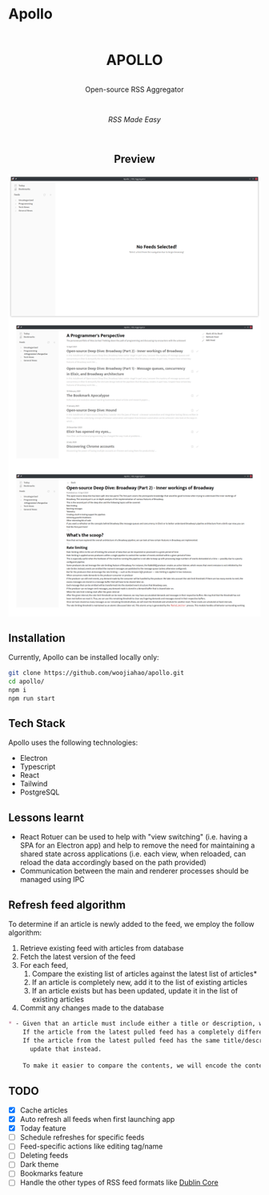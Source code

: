 # Apollo

<div style="display: flex; flex-direction: column; align-items: center;">
  <h1>APOLLO</h1>
  <p>Open-source RSS Aggregator</p>
  <hr>
  <em>RSS Made Easy</em>

  <hr>

  <h2>Preview</h2>
  <img src="./documentation/res/apollo-preview-home.png">
  <img src="./documentation/res/apollo-preview-feed.png">
  <img src="./documentation/res/apollo-preview-article.png">
</div>

## Installation

Currently, Apollo can be installed locally only:

```bash
git clone https://github.com/woojiahao/apollo.git
cd apollo/
npm i
npm run start
```

## Tech Stack

Apollo uses the following technologies:

- Electron
- Typescript
- React
- Tailwind
- PostgreSQL

## Lessons learnt

- React Rotuer can be used to help with "view switching" (i.e. having a SPA for an Electron app) and help to remove the need for maintaining a shared state across applications (i.e. each view, when reloaded, can reload the data accordingly based on the path provided)
- Communication between the main and renderer processes should be managed using IPC

## Refresh feed algorithm

To determine if an article is newly added to the feed, we employ the follow algorithm:

1. Retrieve existing feed with articles from database
2. Fetch the latest version of the feed
3. For each feed,
   1. Compare the existing list of articles against the latest list of articles*
   2. If an article is completely new, add it to the list of existing articles
   3. If an article exists but has been updated, update it in the list of existing articles
4. Commit any changes made to the database

```markdown
* - Given that an article must include either a title or description, we will use those as a measure of "new".
    If the article from the latest pulled feed has a completely different title/description, then that is a new article
    If the article from the latest pulled feed has the same title/description, but differing content/link, we will 
      update that instead.

    To make it easier to compare the contents, we will encode the content to Base-64
```

## TODO

- [X] Cache articles
- [X] Auto refresh all feeds when first launching app
- [X] Today feature
- [ ] Schedule refreshes for specific feeds
- [ ] Feed-specific actions like editing tag/name
- [ ] Deleting feeds
- [ ] Dark theme
- [ ] Bookmarks feature
- [ ] Handle the other types of RSS feed formats like [Dublin Core](https://www.rssboard.org/rss-profile#namespace-elements-dublin)